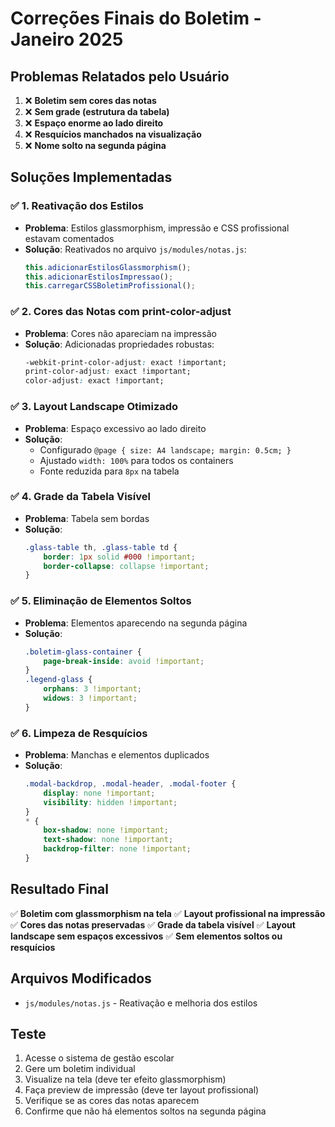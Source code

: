 # Correções Finais do Boletim - Janeiro 2025

## Problemas Relatados pelo Usuário

1. ❌ **Boletim sem cores das notas**
2. ❌ **Sem grade (estrutura da tabela)**
3. ❌ **Espaço enorme ao lado direito**
4. ❌ **Resquícios manchados na visualização**
5. ❌ **Nome solto na segunda página**

## Soluções Implementadas

### ✅ 1. Reativação dos Estilos
- **Problema**: Estilos glassmorphism, impressão e CSS profissional estavam comentados
- **Solução**: Reativados no arquivo `js/modules/notas.js`:
  ```javascript
  this.adicionarEstilosGlassmorphism();
  this.adicionarEstilosImpressao();
  this.carregarCSSBoletimProfissional();
  ```

### ✅ 2. Cores das Notas com print-color-adjust
- **Problema**: Cores não apareciam na impressão
- **Solução**: Adicionadas propriedades robustas:
  ```css
  -webkit-print-color-adjust: exact !important;
  print-color-adjust: exact !important;
  color-adjust: exact !important;
  ```

### ✅ 3. Layout Landscape Otimizado
- **Problema**: Espaço excessivo ao lado direito
- **Solução**: 
  - Configurado `@page { size: A4 landscape; margin: 0.5cm; }`
  - Ajustado `width: 100%` para todos os containers
  - Fonte reduzida para `8px` na tabela

### ✅ 4. Grade da Tabela Visível
- **Problema**: Tabela sem bordas
- **Solução**:
  ```css
  .glass-table th, .glass-table td {
      border: 1px solid #000 !important;
      border-collapse: collapse !important;
  }
  ```

### ✅ 5. Eliminação de Elementos Soltos
- **Problema**: Elementos aparecendo na segunda página
- **Solução**:
  ```css
  .boletim-glass-container {
      page-break-inside: avoid !important;
  }
  .legend-glass {
      orphans: 3 !important;
      widows: 3 !important;
  }
  ```

### ✅ 6. Limpeza de Resquícios
- **Problema**: Manchas e elementos duplicados
- **Solução**:
  ```css
  .modal-backdrop, .modal-header, .modal-footer {
      display: none !important;
      visibility: hidden !important;
  }
  * {
      box-shadow: none !important;
      text-shadow: none !important;
      backdrop-filter: none !important;
  }
  ```

## Resultado Final

✅ **Boletim com glassmorphism na tela**
✅ **Layout profissional na impressão**
✅ **Cores das notas preservadas**
✅ **Grade da tabela visível**
✅ **Layout landscape sem espaços excessivos**
✅ **Sem elementos soltos ou resquícios**

## Arquivos Modificados

- `js/modules/notas.js` - Reativação e melhoria dos estilos

## Teste

1. Acesse o sistema de gestão escolar
2. Gere um boletim individual
3. Visualize na tela (deve ter efeito glassmorphism)
4. Faça preview de impressão (deve ter layout profissional)
5. Verifique se as cores das notas aparecem
6. Confirme que não há elementos soltos na segunda página 
